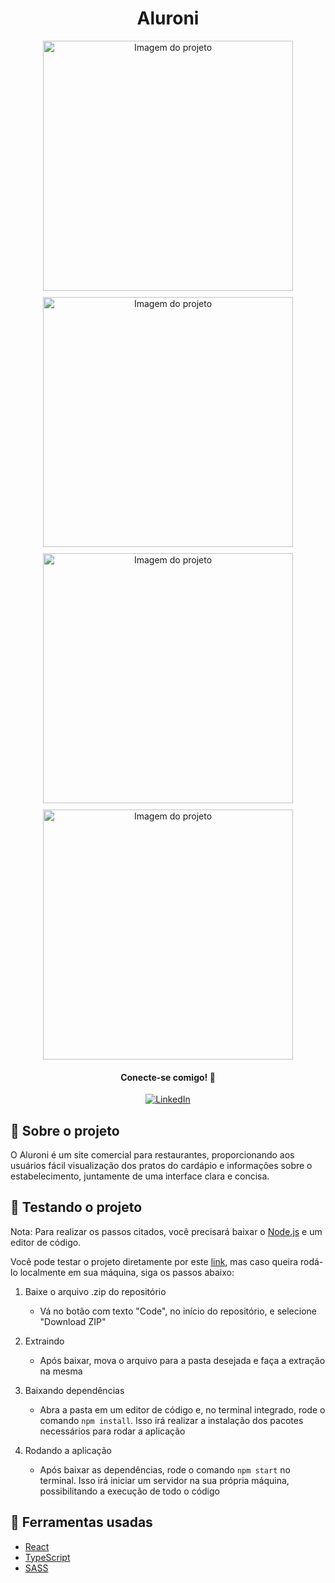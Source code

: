 <h1 align='center'>Aluroni</h1>

<div align='center' style='display: flex; flex-wrap: wrap; gap: 10px; justify-content: center; align-items: center'>
    <img src='https://github.com/gustavo-atanazio/Aluroni/assets/124182846/55e2ca8b-aeea-4c71-bbaf-f1f1e18de1d9' width='400px' alt='Imagem do projeto'/>
    <img src='https://github.com/gustavo-atanazio/Aluroni/assets/124182846/a71e293b-b6f9-4f57-ab08-e54706b301f1' width='400px' alt='Imagem do projeto'/>
    <img src='https://github.com/gustavo-atanazio/Aluroni/assets/124182846/0eb82d99-9541-4e39-ba9d-cdf84c5533b7' width='400px' alt='Imagem do projeto'/>
    <img src='https://github.com/gustavo-atanazio/Aluroni/assets/124182846/3824b54c-d257-4281-9570-904eee6e1f20' width='400px' alt='Imagem do projeto'/>
</div>

<div align='center'>
    <h4>Conecte-se comigo! 🤝</h4>
    <a href='https://www.linkedin.com/in/gustavo-atanazio'>
        <img src='https://img.shields.io/badge/linkedin-0A66C2?style=for-the-badge&logo=linkedin&logoColor=white' alt='LinkedIn'/>
    </a>
</div>

## 📘 Sobre o projeto
O Aluroni é um site comercial para restaurantes, proporcionando aos usuários fácil visualização dos pratos do cardápio e informações sobre o estabelecimento, juntamente de uma interface clara e concisa. 

## 🚀 Testando o projeto
Nota: Para realizar os passos citados, você precisará baixar o [Node.js](https://nodejs.org/pt-br) e um editor de código.

Você pode testar o projeto diretamente por este [link](https://aluroni-silk.vercel.app/), mas caso queira rodá-lo localmente em sua máquina, siga os passos abaixo:

1. Baixe o arquivo .zip do repositório
    - Vá no botão com texto "Code", no início do repositório, e selecione "Download ZIP"

2. Extraindo
    - Após baixar, mova o arquivo para a pasta desejada e faça a extração na mesma

3. Baixando dependências
    - Abra a pasta em um editor de código e, no terminal integrado, rode o comando `npm install`. Isso irá realizar a instalação dos pacotes necessários para rodar a aplicação

4. Rodando a aplicação
    - Após baixar as dependências, rode o comando `npm start` no terminal. Isso irá iniciar um servidor na sua própria máquina, possibilitando a execução de todo o código

## 🔨 Ferramentas usadas
- [React](https://pt-br.react.dev/learn)
- [TypeScript](https://www.typescriptlang.org/)
- [SASS](https://sass-lang.com/)
